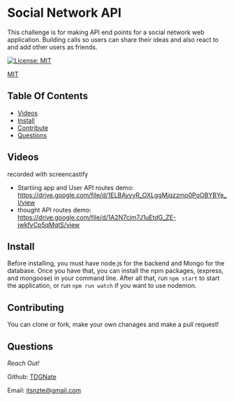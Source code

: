 # Social Network API

This challenge is for making API end points for a social network web application. Building calls so users can share their ideas and also react to and add other users as friends.


[![License: MIT](https://img.shields.io/badge/License-MIT-yellow.svg)](https://opensource.org/licenses/MIT)

[MIT](https://choosealicense.com/licenses/mit/)

## Table Of Contents

- [Videos](#videos)
- [Install](#install)
- [Contribute](#contributing)
- [Questions](#questions)


## Videos 
recorded with screencastify

- Startiing app and User API routes demo: https://drive.google.com/file/d/1ELBAyyyR_OXLggMjqzzmo0PoOBYBYe_I/view
- thought API routes demo: https://drive.google.com/file/d/1A2N7cjm7J1uEtdG_ZE-jwkfyCp5qMqtS/view


## Install

Before installing, you must have node.js for the backend and Mongo for the database. Once you have that, you can install the npm packages, (express, and mongoose) in your command line.
After all that, run `npm start` to start the application, or run `npm run watch` if you want to use nodemon.

## Contributing

You can clone or fork, make your own chanages and make a pull request!

## Questions

_Reach Out!_

Github: [TDGNate](https://github.com/TDGNate)

Email: itsnzte@gmail.com

